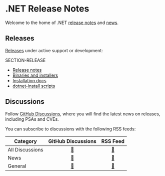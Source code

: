 # .NET Release Notes

Welcome to the home of .NET [release notes](./release-notes/README.md) and [news](https://github.com/dotnet/core/discussions/categories/news).

## Releases

[Releases](./releases.md) under active support or development:

SECTION-RELEASE

* [Release notes](./release-notes/README.md)
* [Binaries and installers](https://dotnet.microsoft.com/download/dotnet)
* [Installation docs](https://learn.microsoft.com/dotnet/core/install/)
* [dotnet-install scripts](https://learn.microsoft.com/dotnet/core/tools/dotnet-install-script)

## Discussions

Follow [GitHub Discussions](https://github.com/dotnet/core/discussions), where you will find the latest news on releases, including PSAs and CVEs.

You can subscribe to discussions with the following RSS feeds:

| Category | GitHub Discussions | RSS Feed |
| --- | :--: | :--: |
| All Discussions | [🔗](https://github.com/dotnet/core/discussions) | [🔗](https://github.com/dotnet/core/discussions.atom) |
| News | [🔗](https://github.com/dotnet/core/discussions/categories/news) | [🔗](https://github.com/dotnet/core/discussions/categories/news.atom) |
| General  | [🔗](https://github.com/dotnet/core/discussions/categories/general) | [🔗](https://github.com/dotnet/core/discussions/categories/general.atom) |

